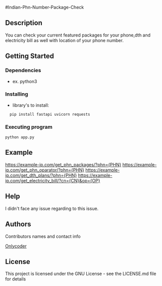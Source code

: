 

#Indian-Phn-Number-Package-Check

## Description

You can check your current featured packages for your phone,dth and electricity bill as well with location of your phone number.  


## Getting Started

### Dependencies
* ex. python3

### Installing
* library's to install:
```
  pip install fastapi uvicorn requests
```

### Executing program

```
python app.py
```

## Example
https://example-ip.com/get_phn_packages/?phn={PHN}
https://example-ip.com/get_phn_oparator/?phn={PHN}
https://example-ip.com/get_dth_plans/?phn={PHN}
https://example-ip.com/get_electricity_bill/?cn={CN}&op={OP}

## Help
I didn't face any issue regarding to this issue. 

## Authors

Contributors names and contact info

[Onlycoder](https://www.linkedin.com/in/aungkon-malakar)



## License

This project is licensed under the GNU License - see the LICENSE.md file for details


